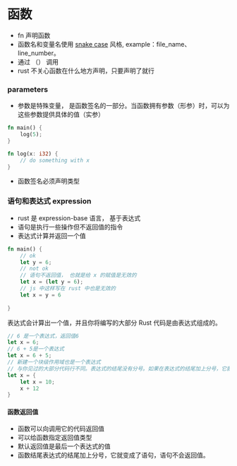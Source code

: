 # 函数

* fn 声明函数
* 函数名和变量名使用 [snake case](https://www.cnblogs.com/wangyuehan/p/10079855.html) 风格, example：file_name、 line_number。
* 通过 （） 调用
* rust 不关心函数在什么地方声明，只要声明了就行



### parameters

* 参数是特殊变量， 是函数签名的一部分。当函数拥有参数（形参）时，可以为这些参数提供具体的值（实参）

```rust
fn main() {
    log(5);
}

fn log(x: i32) {
    // do something with x
}
```

* 函数签名必须声明类型

### 语句和表达式 expression

* rust 是 expression-base 语言， 基于表达式
* 语句是执行一些操作但不返回值的指令
* 表达式计算并返回一个值

```rust
fn main() {
    // ok
    let y = 6;
    // not ok
    // 语句不返回值， 也就是给 x 的赋值是无效的
    let x = (let y = 6);
    // js 中这样写在 rust 中也是无效的
    let x = y = 6
    
}
```


表达式会计算出一个值，并且你将编写的大部分 Rust 代码是由表达式组成的。

```rust
// 6 是一个表达式，返回值6
let x = 6;
// 6 + 5是一个表达式
let x = 6 + 5;
// 新建一个块级作用域也是一个表达式
// 与你见过的大部分代码行不同。表达式的结尾没有分号。如果在表达式的结尾加上分号，它就变成了语句，而语句不会返回值。
let x = {
    let x = 10;
    x + 12
}
```



#### 函数返回值

* 函数可以向调用它的代码返回值
* 可以给函数指定返回值类型
* 默认返回值是最后一个表达式的值
* 函数结尾表达式的结尾加上分号，它就变成了语句，语句不会返回值。
